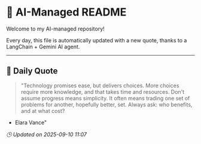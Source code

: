 # 🧠 AI-Managed README

Welcome to my AI-managed repository!

Every day, this file is automatically updated with a new quote, thanks to a LangChain + Gemini AI agent.

---

## 📅 Daily Quote

> "Technology promises ease, but delivers choices. More choices require more knowledge, and that takes time and resources. Don't assume progress means simplicity. It often means trading one set of problems for another, hopefully better, set. Always ask: who benefits, and at what cost?
- Elara Vance"

*🕒 Updated on 2025-09-10 11:07*